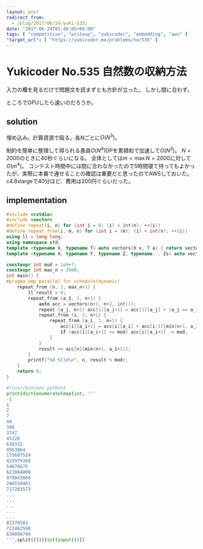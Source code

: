 ```yaml
---
layout: post
redirect_from:
  - /blog/2017/06/24/yuki-535/
date: "2017-06-24T01:46:05+09:00"
tags: [ "competitive", "writeup", "yukicoder", "embedding", "aws" ]
"target_url": [ "https://yukicoder.me/problems/no/535" ]
---
```


# Yukicoder No.535 自然数の収納方法

入力の欄を見るだけで問題文を読まずとも方針が立った。
しかし間に合わず。

ところでGPUしたら速いのだろうか。

## solution

埋め込み。計算資源で殴る。各$N$ごとに$O(N^3)$。

制約を簡単に整理して得られる愚直$O(N^4)$DPを累積和で加速して$O(N^3)$。
$N = 2000$のときに$40$秒ぐらいになる。
全体としては$m = \max N = 2000$に対して$O(m^4)$。
コンテスト時間中には間に合わなかったので$5$時間寝て待ってもよかったが、実際に本番で通せることの確認は重要だと思ったのでAWSしておいた。
c4.8xlargeで40分ほど、費用は$200$円ぐらいだった。

## implementation

``` c++
#include <cstdio>
#include <vector>
#define repeat(i, n) for (int i = 0; (i) < int(n); ++(i))
#define repeat_from(i, m, n) for (int i = (m); (i) < int(n); ++(i))
using ll = long long;
using namespace std;
template <typename X, typename T> auto vectors(X x, T a) { return vector<T>(x, a); }
template <typename X, typename Y, typename Z, typename... Zs> auto vectors(X x, Y y, Z z, Zs... zs) { auto cont = vectors(y, z, zs...); return vector<decltype(cont)>(x, cont); }

constexpr int mod = 1e9+7;
constexpr int max_n = 2000;
int main() {
#pragma omp parallel for schedule(dynamic)
    repeat_from (n, 1, max_n+1) {
        ll result = 0;
        repeat_from (a_1, 1, n+1) {
            auto acc = vectors(n+1, n+2, int());
            repeat (a_j, n+1) acc[1][a_j+1] = acc[1][a_j] + (a_j == a_1);
            repeat_from (i, 2, n+1) {
                repeat_from (a_i, 1, n+1) {
                    acc[i][a_i+1] = acc[i][a_i] + acc[i-1][min(n+1, a_i+i-1)];
                    if (acc[i][a_i+1] >= mod) acc[i][a_i+1] -= mod;
                }
            }
            result += acc[n][min(n+1, a_1+1)];
        }
        printf("%d %lld\n", n, result % mod);
    }
    return 0;
}
```

``` python
#!/usr/bin/env python3
print(dict(enumerate(map(int, '''
-1
1
2
7
44
366
3747
45228
630312
9953064
175687524
423979368
54676675
623084808
979843860
206550461
727203573
...
...
...
...
...
82376583
722462590
639068744
'''.split())))[int(input())])
```
